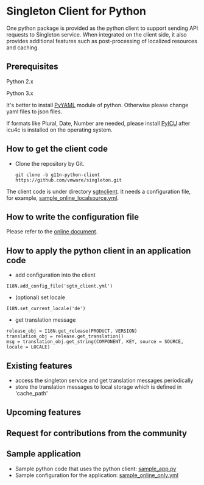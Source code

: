 Singleton Client for Python
============

One python package is provided as the python client to support sending API requests to Singleton service.
When integrated on the client side, it also provides additional features such as post-processing of localized resources and caching.


Prerequisites
------------

Python 2.x

Python 3.x

It's better to install [PyYAML](https://pypi.org/project/PyYAML/) module of python. Otherwise please change yaml files to json files.

If formats like Plural, Date, Number are needed, please install [PyICU](https://pypi.org/project/PyICU/) after icu4c is installed on the operating system.


How to get the client code
------------

 * Clone the repository by Git.
    ```
    git clone -b g11n-python-client https://github.com/vmware/singleton.git
    ```

The client code is under directory [sgtnclient](https://github.com/vmware/singleton/blob/g11n-python-client/sgtn4python/sgtnclient).
It needs a configuration file, for example, [sample_online_localsource.yml](https://github.com/vmware/singleton/blob/g11n-python-client/sgtn4python/sample/sample_online_localsource.yml).


How to write the configuration file
------------

Please refer to the [online document](https://github.com/vmware/singleton/blob/website/content/en/docs/overview/singleton-sdk/python-client-introduction.md#how-to-write-a-configuration-file).


How to apply the python client in an application code
------------
 * add configuration into the client
```
I18N.add_config_file('sgtn_client.yml')
```
 * (optional) set locale
```
I18N.set_current_locale('de')
```
 * get translation message
```
release_obj = I18N.get_release(PRODUCT, VERSION)
translation_obj = release.get_translation()
msg = translation_obj.get_string(COMPONENT, KEY, source = SOURCE, locale = LOCALE)
```


Existing features
------------
 * access the singleton service and get translation messages periodically
 * store the translation messages to local storage which is defined in 'cache_path'

Upcoming features
------------

Request for contributions from the community
------------

Sample application
------------
 * Sample python code that uses the python client: [sample_app.py](https://github.com/vmware/singleton/blob/g11n-python-client/sgtn4python/sample/sample_app.py)
 * Sample configuration for the application: [sample_online_only.yml](https://github.com/vmware/singleton/blob/g11n-python-client/sgtn4python/sample/sample_online_only.yml)

